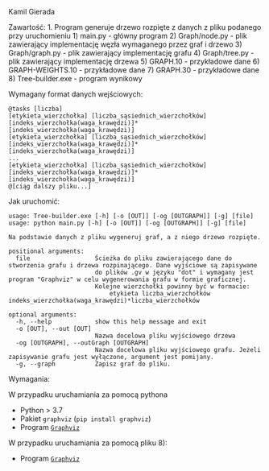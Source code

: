 Kamil Gierada

Zawartość:
    1.  Program generuje drzewo rozpięte z danych z pliku podanego przy uruchomieniu
        1) main.py              - główny program
        2) Graph/node.py        - plik zawierający implementację węzła wymaganego przez graf i drzewo
        3) Graph/graph.py       - plik zawierający implementację grafu
        4) Graph/tree.py        - plik zawierający implementację drzewa
        5) GRAPH.10             - przykładowe dane
        6) GRAPH-WEIGHTS.10     - przykładowe dane
        7) GRAPH.30             - przykładowe dane
        8) Tree-builder.exe     - program wynikowy

Wymagany format danych wejściowych:

```
@tasks [liczba]
[etykieta_wierzchołka] [liczba_sąsiednich_wierzchołków] [indeks_wierzchołka(waga_krawędzi)]*[indeks_wierzchołka(waga_krawędzi)]
[etykieta_wierzchołka] [liczba_sąsiednich_wierzchołków] [indeks_wierzchołka(waga_krawędzi)]*[indeks_wierzchołka(waga_krawędzi)]
...
[etykieta_wierzchołka] [liczba_sąsiednich_wierzchołków] [indeks_wierzchołka(waga_krawędzi)]*[indeks_wierzchołka(waga_krawędzi)]
@[ciąg dalszy pliku...]
```

Jak uruchomić:

```
usage: Tree-builder.exe [-h] [-o [OUT]] [-og [OUTGRAPH]] [-g] [file]
usage: python main.py [-h] [-o [OUT]] [-og [OUTGRAPH]] [-g] [file]

Na podstawie danych z pliku wygeneruj graf, a z niego drzewo rozpięte.

positional arguments:
  file                  Ścieżka do pliku zawierającego dane do stworzenia grafu i drzewa rozpinającego. Dane wyjściowe są zapisywane
                        do plików .gv w języku "dot" i wymagany jest program "Graphviz" w celu wygenerowania grafu w formie graficznej.
                        Kolejne wierzchołki powinny być w formacie:
                            etykieta liczba_wierzchołków indeks_wierzchołka(waga_krawędzi)*liczba_wierzchołków

optional arguments:
  -h, --help            show this help message and exit
  -o [OUT], --out [OUT]
                        Nazwa docelowa pliku wyjściowego drzewa
  -og [OUTGRAPH], --outGraph [OUTGRAPH]
                        Nazwa docelowa pliku wyjściowego grafu. Jeżeli zapisywanie grafu jest wyłączone, argument jest pomijany.
  -g, --graph           Zapisz graf do pliku.
```

Wymagania:

W przypadku uruchamiania za pomocą pythona
- Python > 3.7
- Pakiet `graphviz` (`pip install graphviz`)
- Program [`Graphviz`](https://www.graphviz.org/)

W przypadku uruchamiania za pomocą pliku 8):
- Program [`Graphviz`](https://www.graphviz.org/)